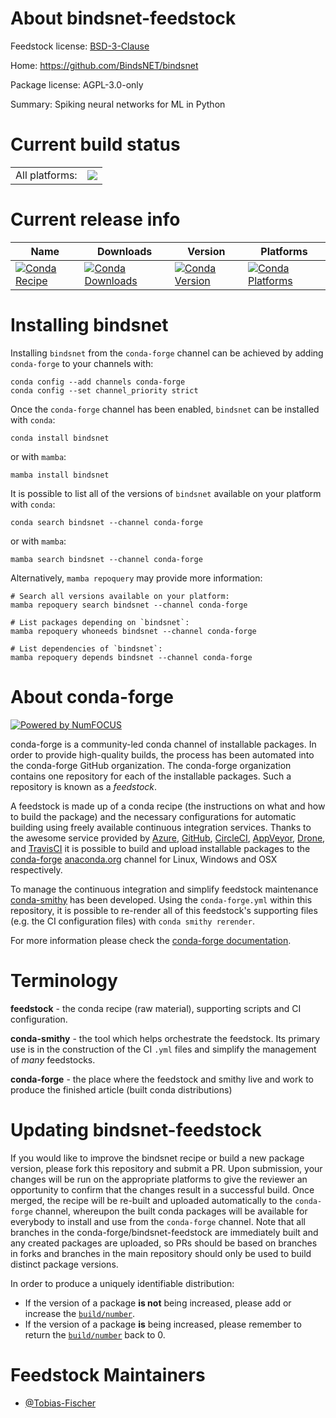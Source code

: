 About bindsnet-feedstock
========================

Feedstock license: [BSD-3-Clause](https://github.com/conda-forge/bindsnet-feedstock/blob/main/LICENSE.txt)

Home: https://github.com/BindsNET/bindsnet

Package license: AGPL-3.0-only

Summary: Spiking neural networks for ML in Python

Current build status
====================


<table><tr><td>All platforms:</td>
    <td>
      <a href="https://dev.azure.com/conda-forge/feedstock-builds/_build/latest?definitionId=16621&branchName=main">
        <img src="https://dev.azure.com/conda-forge/feedstock-builds/_apis/build/status/bindsnet-feedstock?branchName=main">
      </a>
    </td>
  </tr>
</table>

Current release info
====================

| Name | Downloads | Version | Platforms |
| --- | --- | --- | --- |
| [![Conda Recipe](https://img.shields.io/badge/recipe-bindsnet-green.svg)](https://anaconda.org/conda-forge/bindsnet) | [![Conda Downloads](https://img.shields.io/conda/dn/conda-forge/bindsnet.svg)](https://anaconda.org/conda-forge/bindsnet) | [![Conda Version](https://img.shields.io/conda/vn/conda-forge/bindsnet.svg)](https://anaconda.org/conda-forge/bindsnet) | [![Conda Platforms](https://img.shields.io/conda/pn/conda-forge/bindsnet.svg)](https://anaconda.org/conda-forge/bindsnet) |

Installing bindsnet
===================

Installing `bindsnet` from the `conda-forge` channel can be achieved by adding `conda-forge` to your channels with:

```
conda config --add channels conda-forge
conda config --set channel_priority strict
```

Once the `conda-forge` channel has been enabled, `bindsnet` can be installed with `conda`:

```
conda install bindsnet
```

or with `mamba`:

```
mamba install bindsnet
```

It is possible to list all of the versions of `bindsnet` available on your platform with `conda`:

```
conda search bindsnet --channel conda-forge
```

or with `mamba`:

```
mamba search bindsnet --channel conda-forge
```

Alternatively, `mamba repoquery` may provide more information:

```
# Search all versions available on your platform:
mamba repoquery search bindsnet --channel conda-forge

# List packages depending on `bindsnet`:
mamba repoquery whoneeds bindsnet --channel conda-forge

# List dependencies of `bindsnet`:
mamba repoquery depends bindsnet --channel conda-forge
```


About conda-forge
=================

[![Powered by
NumFOCUS](https://img.shields.io/badge/powered%20by-NumFOCUS-orange.svg?style=flat&colorA=E1523D&colorB=007D8A)](https://numfocus.org)

conda-forge is a community-led conda channel of installable packages.
In order to provide high-quality builds, the process has been automated into the
conda-forge GitHub organization. The conda-forge organization contains one repository
for each of the installable packages. Such a repository is known as a *feedstock*.

A feedstock is made up of a conda recipe (the instructions on what and how to build
the package) and the necessary configurations for automatic building using freely
available continuous integration services. Thanks to the awesome service provided by
[Azure](https://azure.microsoft.com/en-us/services/devops/), [GitHub](https://github.com/),
[CircleCI](https://circleci.com/), [AppVeyor](https://www.appveyor.com/),
[Drone](https://cloud.drone.io/welcome), and [TravisCI](https://travis-ci.com/)
it is possible to build and upload installable packages to the
[conda-forge](https://anaconda.org/conda-forge) [anaconda.org](https://anaconda.org/)
channel for Linux, Windows and OSX respectively.

To manage the continuous integration and simplify feedstock maintenance
[conda-smithy](https://github.com/conda-forge/conda-smithy) has been developed.
Using the ``conda-forge.yml`` within this repository, it is possible to re-render all of
this feedstock's supporting files (e.g. the CI configuration files) with ``conda smithy rerender``.

For more information please check the [conda-forge documentation](https://conda-forge.org/docs/).

Terminology
===========

**feedstock** - the conda recipe (raw material), supporting scripts and CI configuration.

**conda-smithy** - the tool which helps orchestrate the feedstock.
                   Its primary use is in the construction of the CI ``.yml`` files
                   and simplify the management of *many* feedstocks.

**conda-forge** - the place where the feedstock and smithy live and work to
                  produce the finished article (built conda distributions)


Updating bindsnet-feedstock
===========================

If you would like to improve the bindsnet recipe or build a new
package version, please fork this repository and submit a PR. Upon submission,
your changes will be run on the appropriate platforms to give the reviewer an
opportunity to confirm that the changes result in a successful build. Once
merged, the recipe will be re-built and uploaded automatically to the
`conda-forge` channel, whereupon the built conda packages will be available for
everybody to install and use from the `conda-forge` channel.
Note that all branches in the conda-forge/bindsnet-feedstock are
immediately built and any created packages are uploaded, so PRs should be based
on branches in forks and branches in the main repository should only be used to
build distinct package versions.

In order to produce a uniquely identifiable distribution:
 * If the version of a package **is not** being increased, please add or increase
   the [``build/number``](https://docs.conda.io/projects/conda-build/en/latest/resources/define-metadata.html#build-number-and-string).
 * If the version of a package **is** being increased, please remember to return
   the [``build/number``](https://docs.conda.io/projects/conda-build/en/latest/resources/define-metadata.html#build-number-and-string)
   back to 0.

Feedstock Maintainers
=====================

* [@Tobias-Fischer](https://github.com/Tobias-Fischer/)


<!-- dummy commit to enable rerendering -->

